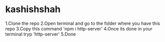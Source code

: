 # kashishshah

1.Clone the repo
2.Open terminal and go to the folder where you have this repo
3.Copy this command 'npm i http-server'
4.Once its done in your terminal tryp 'http-server'
5.Done
